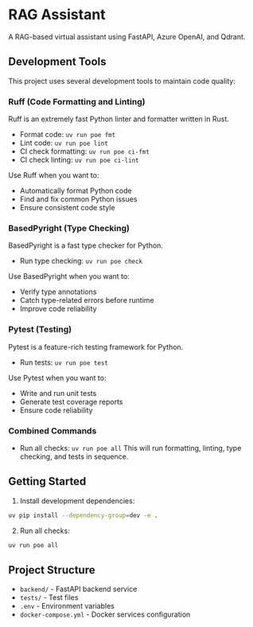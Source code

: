 # RAG Assistant

A RAG-based virtual assistant using FastAPI, Azure OpenAI, and Qdrant.

## Development Tools

This project uses several development tools to maintain code quality:

### Ruff (Code Formatting and Linting)
Ruff is an extremely fast Python linter and formatter written in Rust.

- Format code: `uv run poe fmt`
- Lint code: `uv run poe lint`
- CI check formatting: `uv run poe ci-fmt`
- CI check linting: `uv run poe ci-lint`

Use Ruff when you want to:
- Automatically format Python code
- Find and fix common Python issues
- Ensure consistent code style

### BasedPyright (Type Checking)
BasedPyright is a fast type checker for Python.

- Run type checking: `uv run poe check`

Use BasedPyright when you want to:
- Verify type annotations
- Catch type-related errors before runtime
- Improve code reliability

### Pytest (Testing)
Pytest is a feature-rich testing framework for Python.

- Run tests: `uv run poe test`

Use Pytest when you want to:
- Write and run unit tests
- Generate test coverage reports
- Ensure code reliability

### Combined Commands
- Run all checks: `uv run poe all`
  This will run formatting, linting, type checking, and tests in sequence.

## Getting Started

1. Install development dependencies:
```bash
uv pip install --dependency-group=dev -e .
```

2. Run all checks:
```bash
uv run poe all
```

## Project Structure

- `backend/` - FastAPI backend service
- `tests/` - Test files
- `.env` - Environment variables
- `docker-compose.yml` - Docker services configuration
